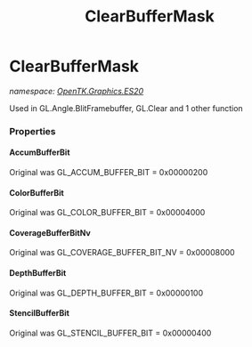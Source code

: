 ﻿---
title: ClearBufferMask
---

# ClearBufferMask
_namespace: [OpenTK.Graphics.ES20](N-OpenTK.Graphics.ES20.html)_

Used in GL.Angle.BlitFramebuffer, GL.Clear and 1 other function



### Properties

#### AccumBufferBit
Original was GL_ACCUM_BUFFER_BIT = 0x00000200
#### ColorBufferBit
Original was GL_COLOR_BUFFER_BIT = 0x00004000
#### CoverageBufferBitNv
Original was GL_COVERAGE_BUFFER_BIT_NV = 0x00008000
#### DepthBufferBit
Original was GL_DEPTH_BUFFER_BIT = 0x00000100
#### StencilBufferBit
Original was GL_STENCIL_BUFFER_BIT = 0x00000400

